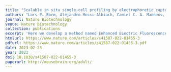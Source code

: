 ```yaml
---
title: "Scalable in situ single-cell profiling by electrophoretic capture of mRNA using EEL FISH"
authors: "Lars E. Borm, Alejandro Mossi Albiach, Camiel C. A. Mannens, Jokubas Janusauskas, Ceren Özgün, David Fernández-García, Rebecca Hodge, Francisca Castillo, Charlotte R. H. Hedin, Eduardo J. Villablanca, Per Uhlén, Ed S. Lein, Simone Codeluppi, Sten Linnarsson"
journal: Nature Biotechnology
venue: Nature Biotechnology
collection: publications
excerpt: 'Here we develop a method named Enhanced ELectric Fluorescence in situ Hybridization (EEL FISH) that can rapidly process large tissue samples without compromising spatial resolution. By electrophoretically transferring RNA from a tissue section onto a capture surface, EEL speeds up data acquisition by reducing the amount of imaging needed, while ensuring that RNA molecules move straight down toward the surface, preserving single-cell resolution. We apply EEL on eight entire sagittal sections of the mouse brain and measure the expression patterns of up to 440 genes to reveal complex tissue organization. Moreover, EEL can be used to study challenging human samples by removing autofluorescent lipofuscin, enabling the spatial transcriptome of the human visual cortex to be visualized.'
htmlurl: https://www.nature.com/articles/s41587-022-01455-3
pdfurl: https://www.nature.com/articles/s41587-022-01455-3.pdf 
date: 2023-02-23
year: 2023
doi: 10.1038/s41587-022-01455-3
paperurl: http://mousebrain.org/adult/
---
```

